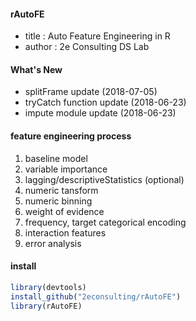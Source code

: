 #### rAutoFE
- title : Auto Feature Engineering in R
- author : 2e Consulting DS Lab

#### What's New
- splitFrame update (2018-07-05)
- tryCatch function update (2018-06-23) 
- impute module update (2018-06-23)

#### feature engineering process  
1) baseline model 
2) variable importance 
3) lagging/descriptiveStatistics (optional) 
4) numeric tansform 
5) numeric binning 
6) weight of evidence 
7) frequency, target categorical encoding 
8) interaction features 
9) error analysis 

#### install 
```r
library(devtools)
install_github("2econsulting/rAutoFE")
library(rAutoFE)
```


